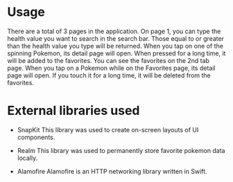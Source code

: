Usage
========================
There are a total of 3 pages in the application. On page 1, you can type the health value you want to search in the search bar.
Those equal to or greater than the health value you type will be returned. When you tap on one of the spinning Pokemon, its detail page will open.
When pressed for a long time, it will be added to the favorites.
You can see the favorites on the 2nd tab page.
When you tap on a Pokemon while on the Favorites page, its detail page will open. If you touch it for a long time, it will be deleted from the favorites.

External libraries used
========================

- SnapKit
  This library was used to create on-screen layouts of UI components.
  
- Realm
  This library was used to permanently store favorite pokemon data locally.

- Alamofire
  Alamofire is an HTTP networking library written in Swift.
